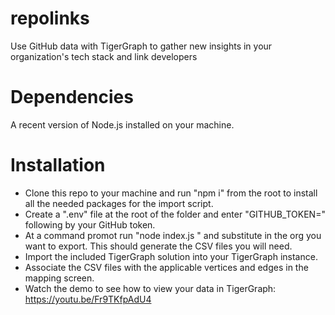# repolinks
Use GitHub data with TigerGraph to gather new insights in your organization's tech stack and link developers

# Dependencies
A recent version of Node.js installed on your machine.

# Installation
* Clone this repo to your machine and run "npm i" from the root to install all the needed packages for the import script.
* Create a ".env" file at the root of the folder and enter "GITHUB_TOKEN=" following by your GitHub token.
* At a command promot run "node index.js <org-name-in-github>" and substitute in the org you want to export.  This should generate the CSV files you will need.
* Import the included TigerGraph solution into your TigerGraph instance.
* Associate the CSV files with the applicable vertices and edges in the mapping screen.
* Watch the demo to see how to view your data in TigerGraph: https://youtu.be/Fr9TKfpAdU4
